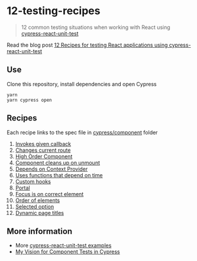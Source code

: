 # 12-testing-recipes

> 12 common testing situations when working with React using [cypress-react-unit-test](https://github.com/bahmutov/cypress-react-unit-test)

Read the blog post [12 Recipes for testing React applications using cypress-react-unit-test](https://dev.to/bahmutov/12-recipes-for-testing-react-applications-using-cypress-react-unit-test-46g6)

## Use

Clone this repository, install dependencies and open Cypress

```
yarn
yarn cypress open
```

## Recipes

Each recipe links to the spec file in [cypress/component](cypress/component) folder

1. [Invokes given callback](cypress/component/1-invoke-callback.js)
2. [Changes current route](cypress/component/2-route.js)
3. [High Order Component](cypress/component/3-hoc.js)
4. [Component cleans up on unmount](cypress/component/4-unmount.js)
5. [Depends on Context Provider](cypress/component/5-provider.js)
6. [Uses functions that depend on time](cypress/component/6-time.js)
7. [Custom hooks](cypress/component/7-hooks.js)
8. [Portal](cypress/component/8-portal.js)
9. [Focus is on correct element](cypress/component/9-focus.js)
10. [Order of elements](cypress/component/10-order.js)
11. [Selected option](cypress/component/11-selected.js)
12. [Dynamic page titles](cypress/component/12-title.js)

## More information

- More [cypress-react-unit-test examples](https://github.com/bahmutov/cypress-react-unit-test#examples)
- [My Vision for Component Tests in Cypress](https://glebbahmutov.com/blog/my-vision-for-component-tests/)
